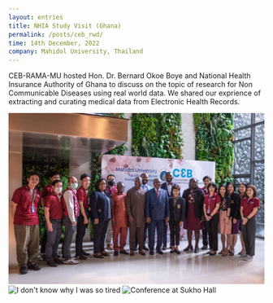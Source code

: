 ```yaml
---
layout: entries
title: NHIA Study Visit (Ghana)
permalink: /posts/ceb_rwd/
time: 14th December, 2022
company: Mahidol University, Thailand
---
```


CEB-RAMA-MU hosted Hon. Dr. Bernard Okoe Boye and National Health Insurance Authority of Ghana to discuss on the topic of research for Non Communicable Diseases using real world data. We shared our exprience of extracting and curating medical data from Electronic Health Records. <span />

<div id="gallery">
	<img class="landscape" src="/assets/photos/nhia_gh-1.jpg" title="Group photo" alt="Group photo"/>
	<img class="landscape" src="/assets/photos/nhia_gh-2.JPG" title="I don't know why I was so tired" alt="I don't know why I was so tired"/>
	<img class="landscape" src="/assets/photos/nhia_gh-3.JPG" title="Conference at Sukho Hall" alt="Conference at Sukho Hall"/>
</div>